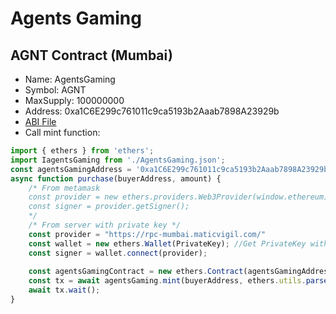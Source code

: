 # Agents Gaming

## AGNT Contract (Mumbai)
- Name: AgentsGaming
- Symbol: AGNT
- MaxSupply: 100000000
- Address: 0xa1C6E299c761011c9ca5193b2Aaab7898A23929b
- [ABI File](https://github.com/rpmaya/AgentsGaming/blob/main/artifacts/contracts/AgentsGaming.sol/AgentsGaming.json)
- Call mint function:
```javascript
import { ethers } from 'ethers';
import IagentsGaming from './AgentsGaming.json';
const agentsGamingAddress = '0xa1C6E299c761011c9ca5193b2Aaab7898A23929b';
async function purchase(buyerAddress, amount) {
    /* From metamask
    const provider = new ethers.providers.Web3Provider(window.ethereum);
    const signer = provider.getSigner();
    */
    /* From server with private key */
    const provider = "https://rpc-mumbai.maticvigil.com/"
    const wallet = new ethers.Wallet(PrivateKey); //Get PrivateKey with dotenv (.env: PrivateKey)
    const signer = wallet.connect(provider);
   
    const agentsGamingContract = new ethers.Contract(agentsGamingAddress, IagentsGaming, signer); 
    const tx = await agentsGaming.mint(buyerAddress, ethers.utils.parseEther(amount)); 
    await tx.wait();
}
```

